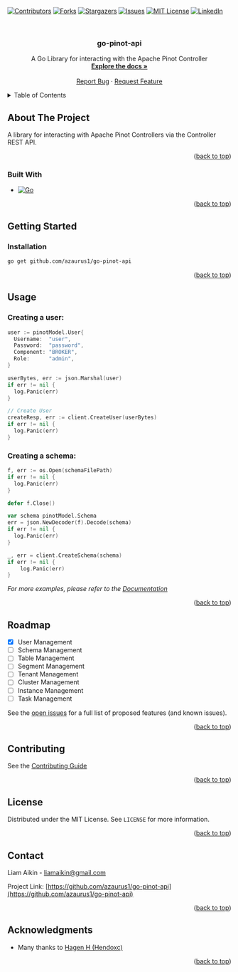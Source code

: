 <!-- Improved compatibility of back to top link: See: https://github.com/othneildrew/Best-README-Template/pull/73 -->
<a name="readme-top"></a>
<!--
*** Thanks for checking out the Best-README-Template. If you have a suggestion
*** that would make this better, please fork the repo and create a pull request
*** or simply open an issue with the tag "enhancement".
*** Don't forget to give the project a star!
*** Thanks again! Now go create something AMAZING! :D
-->



<!-- PROJECT SHIELDS -->
<!--
*** I'm using markdown "reference style" links for readability.
*** Reference links are enclosed in brackets [ ] instead of parentheses ( ).
*** See the bottom of this document for the declaration of the reference variables
*** for contributors-url, forks-url, etc. This is an optional, concise syntax you may use.
*** https://www.markdownguide.org/basic-syntax/#reference-style-links
-->
[![Contributors][contributors-shield]][contributors-url]
[![Forks][forks-shield]][forks-url]
[![Stargazers][stars-shield]][stars-url]
[![Issues][issues-shield]][issues-url]
[![MIT License][license-shield]][license-url]
[![LinkedIn][linkedin-shield]][linkedin-url]



<!-- PROJECT LOGO -->
<br />
<div align="center">
  <!-- <a href="https://github.com/azaurus1/go-pinot-api">
    <img src="images/logo.png" alt="Logo" width="80" height="80">
  </a> -->

<h3 align="center">go-pinot-api</h3>

  <p align="center">
    A Go Library for interacting with the Apache Pinot Controller
    <br />
    <a href="https://github.com/azaurus1/go-pinot-api"><strong>Explore the docs »</strong></a>
    <br />
    <br />
    <!-- <a href="https://github.com/azaurus1/go-pinot-api">View Demo</a>
    · -->
    <a href="https://github.com/azaurus1/go-pinot-api/issues">Report Bug</a>
    ·
    <a href="https://github.com/azaurus1/go-pinot-api/issues">Request Feature</a>
  </p>
</div>



<!-- TABLE OF CONTENTS -->
<details>
  <summary>Table of Contents</summary>
  <ol>
    <li>
      <a href="#about-the-project">About The Project</a>
      <ul>
        <li><a href="#built-with">Built With</a></li>
      </ul>
    </li>
    <li>
      <a href="#getting-started">Getting Started</a>
      <ul>
        <li><a href="#installation">Installation</a></li>
      </ul>
    </li>
    <li>
    <a href="#usage">Usage</a>
    <ul>
        <li><a href="#creating-a-user">Creating a user</a></li>
        <li><a href="#creating-a-schema">Creating a schema</a></li>
    </ul>
    </li>
    <li><a href="#roadmap">Roadmap</a></li>
    <li><a href="#contributing">Contributing</a></li>
    <li><a href="#license">License</a></li>
    <li><a href="#contact">Contact</a></li>
    <li><a href="#acknowledgments">Acknowledgments</a></li>
  </ol>
</details>



<!-- ABOUT THE PROJECT -->
## About The Project

A library for interacting with Apache Pinot Controllers via the Controller REST API.

<p align="right">(<a href="#readme-top">back to top</a>)</p>



### Built With

* [![Go][Go]][Go-url]

<p align="right">(<a href="#readme-top">back to top</a>)</p>



<!-- GETTING STARTED -->
## Getting Started
### Installation

```sh
go get github.com/azaurus1/go-pinot-api
```

<p align="right">(<a href="#readme-top">back to top</a>)</p>



<!-- USAGE EXAMPLES -->
## Usage

### Creating a user:
```go
user := pinotModel.User{
  Username:  "user",
  Password:  "password",
  Component: "BROKER",
  Role:      "admin",
}

userBytes, err := json.Marshal(user)
if err != nil {
  log.Panic(err)
}

// Create User
createResp, err := client.CreateUser(userBytes)
if err != nil {
  log.Panic(err)
}
```

### Creating a schema:
```go
f, err := os.Open(schemaFilePath)
if err != nil {
  log.Panic(err)
}

defer f.Close()

var schema pinotModel.Schema
err = json.NewDecoder(f).Decode(schema)
if err != nil {
  log.Panic(err)
}

_, err = client.CreateSchema(schema)
if err != nil {
	log.Panic(err)
}

```

_For more examples, please refer to the [Documentation](https://example.com)_



<p align="right">(<a href="#readme-top">back to top</a>)</p>



<!-- ROADMAP -->
## Roadmap

- [x] User Management
- [ ] Schema Management
- [ ] Table Management
- [ ] Segment Management
- [ ] Tenant Management
- [ ] Cluster Management
- [ ] Instance Management
- [ ] Task Management

See the [open issues](https://github.com/azaurus1/go-pinot-api/issues) for a full list of proposed features (and known issues).

<p align="right">(<a href="#readme-top">back to top</a>)</p>



<!-- CONTRIBUTING -->
## Contributing

See the [Contributing Guide]()

<p align="right">(<a href="#readme-top">back to top</a>)</p>



<!-- LICENSE -->
## License

Distributed under the MIT License. See `LICENSE` for more information.

<p align="right">(<a href="#readme-top">back to top</a>)</p>



<!-- CONTACT -->
## Contact

Liam Aikin - liamaikin@gmail.com

Project Link: [https://github.com/azaurus1/go-pinot-api](https://github.com/azaurus1/go-pinot-api)

<p align="right">(<a href="#readme-top">back to top</a>)</p>



<!-- ACKNOWLEDGMENTS -->
## Acknowledgments

* Many thanks to [Hagen H (Hendoxc)](https://github.com/hendoxc)

<p align="right">(<a href="#readme-top">back to top</a>)</p>



<!-- MARKDOWN LINKS & IMAGES -->
<!-- https://www.markdownguide.org/basic-syntax/#reference-style-links -->
[contributors-shield]: https://img.shields.io/github/contributors/azaurus1/go-pinot-api.svg?style=for-the-badge
[contributors-url]: https://github.com/azaurus1/go-pinot-api/graphs/contributors
[forks-shield]: https://img.shields.io/github/forks/azaurus1/go-pinot-api.svg?style=for-the-badge
[forks-url]: https://github.com/azaurus1/go-pinot-api/network/members
[stars-shield]: https://img.shields.io/github/stars/azaurus1/go-pinot-api.svg?style=for-the-badge
[stars-url]: https://github.com/azaurus1/go-pinot-api/stargazers
[issues-shield]: https://img.shields.io/github/issues/azaurus1/go-pinot-api.svg?style=for-the-badge
[issues-url]: https://github.com/azaurus1/go-pinot-api/issues
[license-shield]: https://img.shields.io/github/license/azaurus1/go-pinot-api.svg?style=for-the-badge
[license-url]: https://github.com/azaurus1/go-pinot-api/blob/main/LICENSE
[linkedin-shield]: https://img.shields.io/badge/-LinkedIn-black.svg?style=for-the-badge&logo=linkedin&colorB=555
[linkedin-url]: https://linkedin.com/in/liam-aikin
[product-screenshot]: images/screenshot.png
[Next.js]: https://img.shields.io/badge/next.js-000000?style=for-the-badge&logo=nextdotjs&logoColor=white
[Next-url]: https://nextjs.org/
[React.js]: https://img.shields.io/badge/React-20232A?style=for-the-badge&logo=react&logoColor=61DAFB
[React-url]: https://reactjs.org/
[Vue.js]: https://img.shields.io/badge/Vue.js-35495E?style=for-the-badge&logo=vuedotjs&logoColor=4FC08D
[Vue-url]: https://vuejs.org/
[Angular.io]: https://img.shields.io/badge/Angular-DD0031?style=for-the-badge&logo=angular&logoColor=white
[Angular-url]: https://angular.io/
[Svelte.dev]: https://img.shields.io/badge/Svelte-4A4A55?style=for-the-badge&logo=svelte&logoColor=FF3E00
[Svelte-url]: https://svelte.dev/
[Laravel.com]: https://img.shields.io/badge/Laravel-FF2D20?style=for-the-badge&logo=laravel&logoColor=white
[Laravel-url]: https://laravel.com
[Bootstrap.com]: https://img.shields.io/badge/Bootstrap-563D7C?style=for-the-badge&logo=bootstrap&logoColor=white
[Bootstrap-url]: https://getbootstrap.com
[JQuery.com]: https://img.shields.io/badge/jQuery-0769AD?style=for-the-badge&logo=jquery&logoColor=white
[JQuery-url]: https://jquery.com 
[Go-url]: https://go.dev
[Go]: https://img.shields.io/badge/Go-00ADD8?style=for-the-badge&logo=go&logoColor=white
